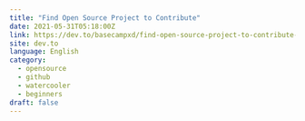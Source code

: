 ```yaml
---
title: "Find Open Source Project to Contribute"
date: 2021-05-31T05:18:00Z
link: https://dev.to/basecampxd/find-open-source-project-to-contribute-m4o?utm_medium=RSS&utm_source=news.12bit.vn
site: dev.to
language: English
category:
  - opensource
  - github
  - watercooler
  - beginners
draft: false
---
```

